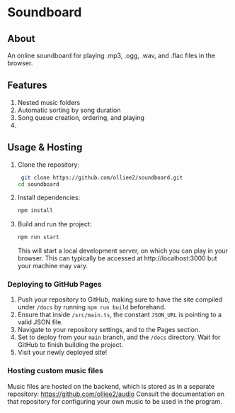 # Soundboard

## About

An online soundboard for playing .mp3, .ogg, .wav, and .flac files in the browser.

## Features

1. Nested music folders
2. Automatic sorting by song duration
3. Song queue creation, ordering, and playing
4. 

## Usage & Hosting

1. Clone the repository:
   ```sh
    git clone https://github.com/olliee2/soundboard.git
   cd soundboard
   ```

2. Install dependencies:
    ```sh
   npm install
    ```

3. Build and run the project:
   ```sh
   npm run start
   ```
   This will start a local development server, on which you can play in your browser. This can typically be accessed
   at http://localhost:3000 but your machine may vary.

### Deploying to GitHub Pages

1. Push your repository to GitHub, making sure to have the site compiled under `/docs` by running `npm run build`
   beforehand.
2. Ensure that inside `/src/main.ts`, the constant `JSON_URL` is pointing to a valid JSON file.
3. Navigate to your repository settings, and to the Pages section.
4. Set to deploy from your `main` branch, and the `/docs` directory. Wait for GitHub to finish building the project.
5. Visit your newly deployed site!

### Hosting custom music files

Music files are hosted on the backend, which is stored as in a separate repository: https://github.com/olliee2/audio
Consult the documentation on that repository for configuring your own music to be used in the program.
